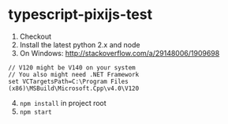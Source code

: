 # typescript-pixijs-test
1. Checkout
2. Install the latest python 2.x and node
3. On Windows: http://stackoverflow.com/a/29148006/1909698
```
// V120 might be V140 on your system
// You also might need .NET Framework 
set VCTargetsPath=C:\Program Files (x86)\MSBuild\Microsoft.Cpp\v4.0\V120
``` 
4. `npm install` in project root
5. `npm start`
